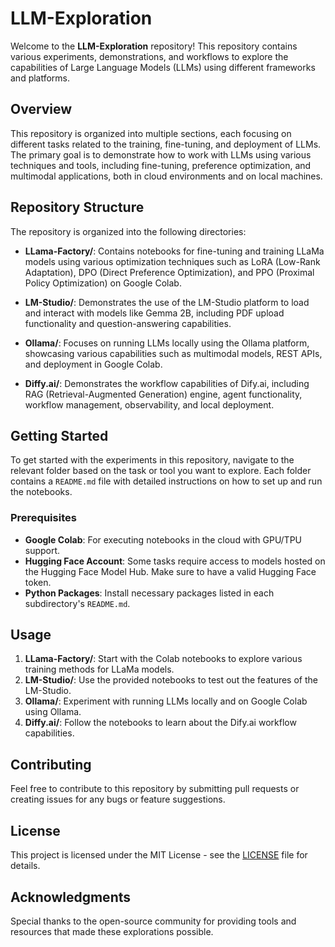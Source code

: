 # LLM-Exploration

Welcome to the **LLM-Exploration** repository! This repository contains various experiments, demonstrations, and workflows to explore the capabilities of Large Language Models (LLMs) using different frameworks and platforms.

## Overview

This repository is organized into multiple sections, each focusing on different tasks related to the training, fine-tuning, and deployment of LLMs. The primary goal is to demonstrate how to work with LLMs using various techniques and tools, including fine-tuning, preference optimization, and multimodal applications, both in cloud environments and on local machines.

## Repository Structure

The repository is organized into the following directories:

- **LLama-Factory/**: Contains notebooks for fine-tuning and training LLaMa models using various optimization techniques such as LoRA (Low-Rank Adaptation), DPO (Direct Preference Optimization), and PPO (Proximal Policy Optimization) on Google Colab.
  
- **LM-Studio/**: Demonstrates the use of the LM-Studio platform to load and interact with models like Gemma 2B, including PDF upload functionality and question-answering capabilities.

- **Ollama/**: Focuses on running LLMs locally using the Ollama platform, showcasing various capabilities such as multimodal models, REST APIs, and deployment in Google Colab.

- **Diffy.ai/**: Demonstrates the workflow capabilities of Dify.ai, including RAG (Retrieval-Augmented Generation) engine, agent functionality, workflow management, observability, and local deployment.

## Getting Started

To get started with the experiments in this repository, navigate to the relevant folder based on the task or tool you want to explore. Each folder contains a `README.md` file with detailed instructions on how to set up and run the notebooks.

### Prerequisites

- **Google Colab**: For executing notebooks in the cloud with GPU/TPU support.
- **Hugging Face Account**: Some tasks require access to models hosted on the Hugging Face Model Hub. Make sure to have a valid Hugging Face token.
- **Python Packages**: Install necessary packages listed in each subdirectory's `README.md`.

## Usage

1. **LLama-Factory/**: Start with the Colab notebooks to explore various training methods for LLaMa models.
2. **LM-Studio/**: Use the provided notebooks to test out the features of the LM-Studio.
3. **Ollama/**: Experiment with running LLMs locally and on Google Colab using Ollama.
4. **Diffy.ai/**: Follow the notebooks to learn about the Dify.ai workflow capabilities.

## Contributing

Feel free to contribute to this repository by submitting pull requests or creating issues for any bugs or feature suggestions.

## License

This project is licensed under the MIT License - see the [LICENSE](LICENSE) file for details.

## Acknowledgments

Special thanks to the open-source community for providing tools and resources that made these explorations possible.

